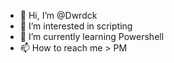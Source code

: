 - 👋 Hi, I’m @Dwrdck
- 👀 I’m interested in scripting
- 🌱 I’m currently learning Powershell
- 📫 How to reach me > PM

<!---
Dwrdck/Dwrdck is a ✨ special ✨ repository because its `README.md` (this file) appears on your GitHub profile.
You can click the Preview link to take a look at your changes.
--->
